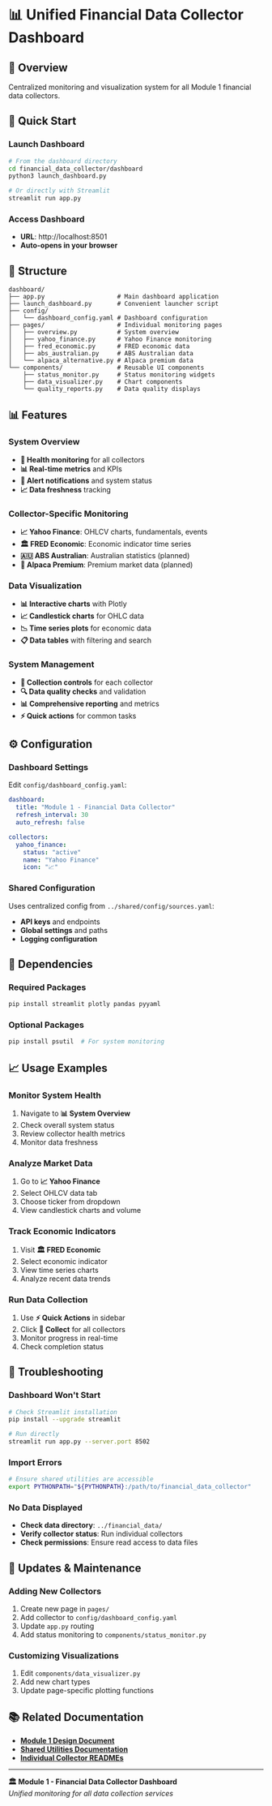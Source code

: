# 📊 Unified Financial Data Collector Dashboard

## 🎯 **Overview**
Centralized monitoring and visualization system for all Module 1 financial data collectors.

## 🚀 **Quick Start**

### **Launch Dashboard**
```bash
# From the dashboard directory
cd financial_data_collector/dashboard
python3 launch_dashboard.py

# Or directly with Streamlit
streamlit run app.py
```

### **Access Dashboard**
- **URL**: http://localhost:8501
- **Auto-opens in your browser**

## 📁 **Structure**

```
dashboard/
├── app.py                    # Main dashboard application
├── launch_dashboard.py       # Convenient launcher script
├── config/
│   └── dashboard_config.yaml # Dashboard configuration
├── pages/                    # Individual monitoring pages
│   ├── overview.py           # System overview
│   ├── yahoo_finance.py      # Yahoo Finance monitoring
│   ├── fred_economic.py      # FRED economic data
│   ├── abs_australian.py     # ABS Australian data
│   └── alpaca_alternative.py # Alpaca premium data
└── components/               # Reusable UI components
    ├── status_monitor.py     # Status monitoring widgets
    ├── data_visualizer.py    # Chart components
    └── quality_reports.py    # Data quality displays
```

## 📊 **Features**

### **System Overview**
- **🏥 Health monitoring** for all collectors
- **📊 Real-time metrics** and KPIs
- **🚨 Alert notifications** and system status
- **📈 Data freshness** tracking

### **Collector-Specific Monitoring**
- **📈 Yahoo Finance**: OHLCV charts, fundamentals, events
- **🏛️ FRED Economic**: Economic indicator time series
- **🇦🇺 ABS Australian**: Australian statistics (planned)
- **🚀 Alpaca Premium**: Premium market data (planned)

### **Data Visualization**
- **📊 Interactive charts** with Plotly
- **📈 Candlestick charts** for OHLC data
- **📉 Time series plots** for economic data
- **📋 Data tables** with filtering and search

### **System Management**
- **🔄 Collection controls** for each collector
- **🔍 Data quality checks** and validation
- **📊 Comprehensive reporting** and metrics
- **⚡ Quick actions** for common tasks

## ⚙️ **Configuration**

### **Dashboard Settings**
Edit `config/dashboard_config.yaml`:
```yaml
dashboard:
  title: "Module 1 - Financial Data Collector"
  refresh_interval: 30
  auto_refresh: false

collectors:
  yahoo_finance:
    status: "active"
    name: "Yahoo Finance"
    icon: "📈"
```

### **Shared Configuration**
Uses centralized config from `../shared/config/sources.yaml`:
- **API keys** and endpoints
- **Global settings** and paths
- **Logging configuration**

## 🔧 **Dependencies**

### **Required Packages**
```bash
pip install streamlit plotly pandas pyyaml
```

### **Optional Packages**
```bash
pip install psutil  # For system monitoring
```

## 📈 **Usage Examples**

### **Monitor System Health**
1. Navigate to **📊 System Overview**
2. Check overall system status
3. Review collector health metrics
4. Monitor data freshness

### **Analyze Market Data**
1. Go to **📈 Yahoo Finance**
2. Select OHLCV data tab
3. Choose ticker from dropdown
4. View candlestick charts and volume

### **Track Economic Indicators**
1. Visit **🏛️ FRED Economic**
2. Select economic indicator
3. View time series charts
4. Analyze recent data trends

### **Run Data Collection**
1. Use **⚡ Quick Actions** in sidebar
2. Click **🔄 Collect** for all collectors
3. Monitor progress in real-time
4. Check completion status

## 🚨 **Troubleshooting**

### **Dashboard Won't Start**
```bash
# Check Streamlit installation
pip install --upgrade streamlit

# Run directly
streamlit run app.py --server.port 8502
```

### **Import Errors**
```bash
# Ensure shared utilities are accessible
export PYTHONPATH="${PYTHONPATH}:/path/to/financial_data_collector"
```

### **No Data Displayed**
- **Check data directory**: `../financial_data/`
- **Verify collector status**: Run individual collectors
- **Check permissions**: Ensure read access to data files

## 🔄 **Updates & Maintenance**

### **Adding New Collectors**
1. Create new page in `pages/`
2. Add collector to `config/dashboard_config.yaml`
3. Update `app.py` routing
4. Add status monitoring to `components/status_monitor.py`

### **Customizing Visualizations**
1. Edit `components/data_visualizer.py`
2. Add new chart types
3. Update page-specific plotting functions

## 📚 **Related Documentation**
- **[Module 1 Design Document](../../Docs/Module_1_Financial_Data_Collector/)**
- **[Shared Utilities Documentation](../shared/)**
- **[Individual Collector READMEs](../*/README.md)**

---

**🏛️ Module 1 - Financial Data Collector Dashboard**  
*Unified monitoring for all data collection services* 